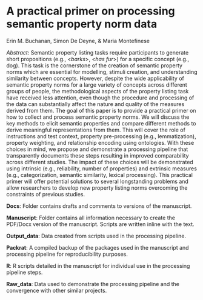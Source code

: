 # A practical primer on processing semantic property norm data

Erin M. Buchanan, Simon De Deyne, & Maria Montefinese

*Abstract*: Semantic property listing tasks require participants to generate short propositions (e.g., \<*barks*\>, \<*has fur*\>) for a specific concept (e.g., dog). This task is the cornerstone of the creation of semantic property norms which are essential for modelling, stimuli creation, and understanding similarity between concepts. However, despite the wide applicability of semantic property norms for a large variety of concepts across different groups of people, the methodological aspects of the property listing task have received less attention, even though the procedure and processing of the data can substantially affect the nature and quality of the measures derived from them. The goal of this paper is to provide a practical primer on how to collect and process semantic property norms. We will discuss the key methods to elicit semantic properties and compare different methods to derive meaningful representations from them. This will cover the role of instructions and test context, property pre-processing (e.g., lemmatization), property weighting, and relationship encoding using ontologies. With these choices in mind, we propose and demonstrate a processing pipeline that transparently documents these steps resulting in improved comparability across different studies. The impact of these choices will be demonstrated using intrinsic (e.g., reliability, number of properties) and extrinsic measures (e.g., categorization, semantic similarity, lexical processing). This practical primer will offer potential solutions to several longstanding problems and allow researchers to develop new property listing norms overcoming the constraints of previous studies.

**Docs**: Folder contains drafts and comments to versions of the manuscript.

**Manuscript**: Folder contains all information necessary to create the PDF/Docx version of the manuscript. Scripts are written inline with the text.

**Output_data**: Data created from scripts used in the processing pipeline.

**Packrat**: A compiled backup of the packages used in the manuscript and processing pipeline for reproducibility purposes.

**R**: R scripts detailed in the manuscript for individual use in the processing pipeline steps.

**Raw_data**: Data used to demonstrate the processing pipeline and the convergence with other similar projects. 
